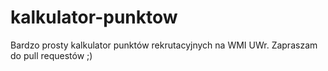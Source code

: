 # kalkulator-punktow
Bardzo prosty kalkulator punktów rekrutacyjnych na WMI UWr. Zapraszam do pull requestów  ;)
